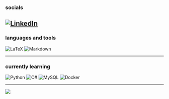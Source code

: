 
### socials
[![LinkedIn](https://img.shields.io/badge/LinkedIn-%230077B5.svg?logo=linkedin&logoColor=white)](https://linkedin.com/in/christian-fladung-735217202) 
---
### languages and tools
![LaTeX](https://img.shields.io/badge/latex-%23008080.svg?style=plastic&logo=latex&logoColor=white)
![Markdown](https://img.shields.io/badge/markdown-%23000000.svg?style=plastic&logo=markdown&logoColor=white)


---
### currently learning
![Python](https://img.shields.io/badge/python-3670A0?style=plastic&logo=python&logoColor=ffdd54)
![C#](https://img.shields.io/badge/c%23-%23239120.svg?style=plastic&logo=csharp&logoColor=white)
![MySQL](https://img.shields.io/badge/mysql-%2300000f.svg?style=plastic&logo=mysql&logoColor=white)
![Docker](https://img.shields.io/badge/docker-%230db7ed.svg?style=plastic&logo=docker&logoColor=white)

---
![](https://github-readme-stats.vercel.app/api/top-langs/?username=FladChris&theme=dark&hide_border=true&include_all_commits=true&count_private=false&layout=compact)

<!-- Proudly created with GPRM ( https://gprm.itsvg.in ) -->
<!-- 
![HTML5](https://img.shields.io/badge/html5-%23E34F26.svg?style=plastic&logo=html5&logoColor=white)
![CSS3](https://img.shields.io/badge/css3-%231572B6.svg?style=plastic&logo=css3&logoColor=white)
![PHP](https://img.shields.io/badge/php-%23777BB4.svg?style=plastic&logo=php&logoColor=white)
![Flask](https://img.shields.io/badge/flask-%23000.svg?style=plastic&logo=flask&logoColor=white)
![SQLite](https://img.shields.io/badge/sqlite-%2307405e.svg?style=plastic&logo=sqlite&logoColor=white)
-->
